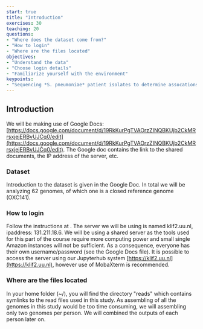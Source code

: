 ```yaml
---
start: true
title: "Introduction"
exercises: 30
teaching: 20
questions:
- "Where does the dataset come from?"
- "How to login"
- "Where are the files located"
objectives:
- "Understand the data"
- "Choose login details"
- "Familiarize yourself with the environment"
keypoints:
- "Sequencing *S. pneumoniae* patient isolates to determine assocations of bacterial genes with disease severity"
---
```


## Introduction

We will be making use of Google Docs: [https://docs.google.com/document/d/19RkKurPgTVAOrzZINQBKUjb2CkMRrsxjejERBvUJCq0/edit](https://docs.google.com/document/d/19RkKurPgTVAOrzZINQBKUjb2CkMRrsxjejERBvUJCq0/edit).
The Google doc contains the link to the shared documents, the IP address of the server, etc. 

### Dataset

Introduction to the dataset is given in the Google Doc. In total we will be analyzing 62 genomes, of which one is a closed reference genome (OXC141).

### How to login

Follow the instructions at <google docs file>.
The server we will be using is named klif2.uu.nl, ipaddress: 131.211.18.6. We will be using a shared server as the tools used for this part of the course require more computing power and small single Amazon instances will not be sufficient. As a consequence, everyone has their own username/password (see the Google Docs file). It is possible to access the server using our Jupyterhub system [https://klif2.uu.nl](https://klif2.uu.nl), however use of MobaXterm is recommended. 

### Where are the files located

In your home folder (~/), you will find the directory "reads" which contains symlinks to the read files used in this study. As assembling of all the genomes in this study would be too time consuming, we will assembling only two genomes per person. We will combined the outputs of each person later on.
  
  
